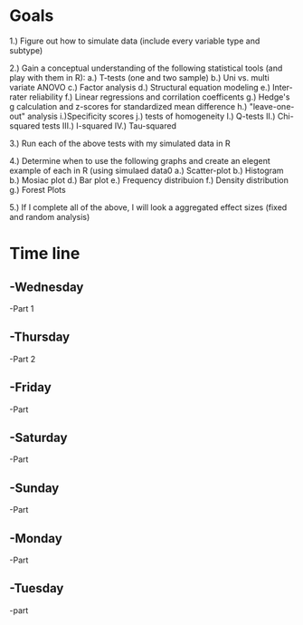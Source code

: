 # Goals


1.) Figure out how to simulate data (include every variable type and subtype)

2.) Gain a conceptual understanding of the following statistical tools (and play with them in R):
  a.) T-tests (one and two sample)
  b.) Uni vs. multi variate ANOVO
  c.) Factor analysis
  d.) Structural equation modeling
  e.) Inter-rater reliability
  f.) Linear regressions and corrilation coefficents
  g.) Hedge's g calculation and z-scores for standardized mean difference
  h.) "leave-one-out" analysis
  i.)Specificity scores
  j.) tests of homogeneity
    I.) Q-tests
    II.) Chi-squared tests
    III.) I-squared
    IV.) Tau-squared

3.) Run each of the above tests with my simulated data in R

4.) Determine when to use the following graphs and create an elegent example of each in R (using simulaed data0
  a.) Scatter-plot
  b.) Histogram
  b.) Mosiac plot
  d.) Bar plot
  e.) Frequency distribuion
  f.) Density distribution
  g.) Forest Plots
  
5.) If I complete all of the above, I will look a aggregated effect sizes (fixed and random analysis)



# Time line


## -Wednesday
  -Part 1
  
## -Thursday
  -Part 2
  
## -Friday
  -Part
  
## -Saturday
  -Part
  
## -Sunday
  -Part
  
## -Monday
  -Part
  
## -Tuesday
  -part
